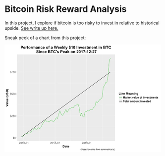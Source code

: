 # Bitcoin Risk Reward Analysis

In this project, I explore if bitcoin is too risky to invest in relative to historical upside. [See write up here.](https://medium.com/@n_feifel/is-bitcoin-too-risky-to-own-924c9148301)

Sneak peek of a chart from this project:
<p align="left">
  <a href="https://medium.com/@n_feifel/is-bitcoin-too-risky-to-own-924c9148301">
      <img src="https://github.com/nfeifel/AdHocAnalytics/blob/master/projects/BitcoinRiskRewardAnalysis/cover_image.jpeg" alt="My Image" width="650" />
  </a>
</p>
